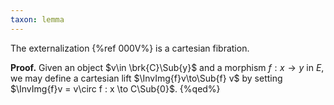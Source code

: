 ```yaml
---
taxon: lemma
---
```


The externalization {%ref 000V%} is a cartesian fibration.

**Proof.**
Given an object $v\in \brk{C}\Sub{y}$ and a
morphism $f:x\to y$ in $E$, we may define a cartesian lift
$\InvImg{f}v\to\Sub{f} v$ by setting $\InvImg{f}v = v\circ f : x \to C\Sub{0}$.
{%qed%}
